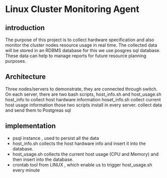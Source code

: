 # Linux Cluster Monitoring Agent
## introduction
The purpose of this project is to collect hardware specification and also monitor the cluster nodes resource usage in real time. The collected data will be stored in an RDBMS database for this we use posgres sql database. These data can help to manage reports for future resource planning purposes.

## Architecture
Three nodes/servers to demonstrate, they are connected through switch. On each server, there are two bash scripts, host_info.sh and host_usage.sh
host_info to collect host hardware information
hoset_info.sh collect current host usage information
those two scripts install in every server.
collect data and send them to Postgreas sql



## implementation
- psql instance , used to persist all the data
- host_info.sh collects the host hardware info and insert it into the database. 
- host_usage.sh collects the current host usage (CPU and Memory) and then insert into the database.
- crontab tool from LINUX  , which enable us to trigger host_usage.sh every minute 
